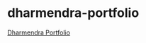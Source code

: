 # dharmendra-portfolio
<a href="(https://dharmendra-swe.github.io/dharmendra-portfolio/"> Dharmendra Portfolio </a>
